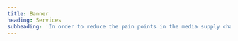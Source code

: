```yaml
---
title: Banner
heading: Services
subheading: 'In order to reduce the pain points in the media supply chain, Landmark Media can assist advertisers, media agencies and media owners in the following areas'
---
```


